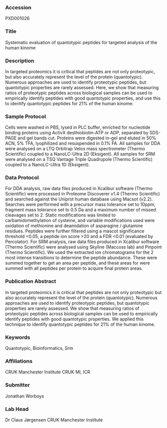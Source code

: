 ### Accession
PXD001026

### Title
Systematic evaluation of quantotypic peptides for targeted analysis of the human kinome

### Description
In targeted proteomics it is critical that peptides are not only proteotypic, but also accurately represent the level of the protein (quantotypic). Numerous approaches are used to identify proteotypic peptides, but quantotypic properties are rarely assessed. Here, we show that measuring ratios of proteotypic peptides across biological samples can be used to empirically identify peptides with good quantotypic properties, and use this to identify quantotypic peptides for 21% of the human kinome.

### Sample Protocol
Cells were washed in PBS, lysed in PLC buffer, enriched for nucleotide binding proteins using ActivX desthiobiotin-ATP or ADP, separated by SDS-PAGE and gel bands cut. Proteins were digested in-gel and eluted in 50% ACN, 5% TFA, lyophilized and resuspended in 0.1% FA. All samples for DDA were analysed on a LTQ Orbitrap Velos mass spectrometer (Thermo Scientific) coupled to a NanoLC-Ultra 2D (Eksigent). All samples for SRM were analysed on a TSQ Vantage Triple Quadrupole (Thermo Scientific) coupled to a NanoLC-Ultra 1D (Eksigent).

### Data Protocol
For DDA analysis, raw data files produced in Xcalibur software (Thermo Scientific) were processed in Proteome Discoverer v1.4 (Thermo Scientific) and searched against the Uniprot human database using Macsot (v2.2). Searches were performed with a precursor mass tolerance set to 10ppm, fragment mass tolerance set to 0.5 Da and a maximum number of missed cleavages set to 2. Static modifications was limited to carbamidomethylation of cysteine, and variable modifications used were oxidation of methionine and deamidation of asparagine / glutamine residues. Peptides were further filtered using a mascot significance threshold <0.05, a peptide ion score >20 and a FDR <0.01 (evaluated by Percolator). For SRM analysis, raw data files produced in Xcalibur software (Thermo Scientific) were analysed using Skyline (Maccoss lab) and Pinpoint (Thermo Scientific). We used the extracted ion chromatograms for the 2 most intense transitions to determine the peptide abundance. These were summed together to get an area per peptide, and these areas for were summed with all peptides per protein to acquire final protein areas.

### Publication Abstract
In targeted proteomics it is critical that peptides are not only proteotypic but also accurately represent the level of the protein (quantotypic). Numerous approaches are used to identify proteotypic peptides, but quantotypic properties are rarely assessed. We show that measuring ratios of proteotypic peptides across biological samples can be used to empirically identify peptides with good quantotypic properties. We applied this technique to identify quantotypic peptides for 21% of the human kinome.

### Keywords
Quantotypic, Bioinformatics, Srm

### Affiliations
CRUK Manchester Institute
CRUK MI, ICR

### Submitter
Jonathan Worboys

### Lab Head
Dr Claus Jørgensen
CRUK Manchester Institute



